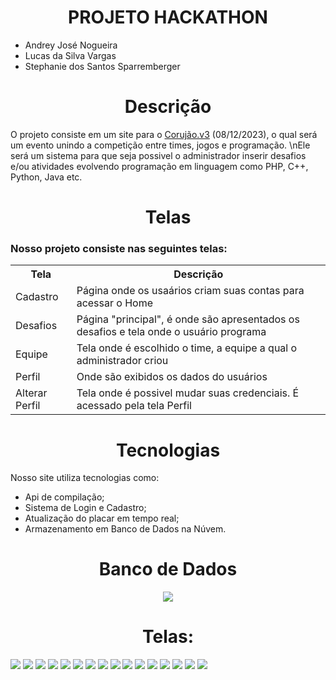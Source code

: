 <h1 align="center">PROJETO HACKATHON</h1>

<ul>
  <li>Andrey José Nogueira</li>
  <li>Lucas da Silva Vargas</li>
  <li>Stephanie dos Santos Sparremberger</li>
</ul>

<h1 align="center">Descrição</h1>

<p>O projeto consiste em um site para o <a href="">Corujão.v3</a> (08/12/2023), o qual será um evento unindo 
a competição entre times, jogos e programação. \nEle será um sistema para que seja possivel o administrador inserir desafios
e/ou atividades evolvendo programação em linguagem como PHP, C++, Python, Java etc.</p>

<h1 align="center">Telas</h1>
<h3> Nosso projeto consiste nas seguintes telas: </h3>

<table>
    <tr>
      <th>Tela</th>
      <th>Descrição</th>
    </tr>
    <tr>
      <td>Cadastro</td>
      <td>Página onde os usaários criam suas contas para acessar o Home</td>
    </tr>
  <tr>
      <td>Desafios</td>
      <td>Página "principal", é onde são apresentados os desafios e tela onde o usuário programa</td>
    </tr>
  <tr>
      <td>Equipe</td>
      <td>Tela onde é escolhido o time, a equipe a qual o administrador criou</td>
    </tr>
  <tr>
      <td>Perfil</td>
      <td>Onde são exibidos os dados do usuários</td>
    </tr>
  <tr>
      <td>Alterar Perfil</td>
      <td>Tela onde é possivel mudar suas credenciais. É acessado pela tela Perfil</td>
    </tr>
</table>


<h1 align="center">Tecnologias</h1>

<p>Nosso site utiliza tecnologias como:</p>
  <ul>
  <li>Api de compilação;</li>
  <li>Sistema de Login e Cadastro;</li>
  <li>Atualização do placar em tempo real;</li>
  <li>Armazenamento em Banco de Dados na Núvem.</li>
</ul>

<h1 align="center">Banco de Dados</h1>
<div align="center">
  <img src="./BD/BDimg.png" align="center">
</div>


<h1 align="center">Telas:</h1>

<img src="./Telas/Home1.png">
<img src="./Telas/Home2.png">
<img src="./Telas/login1.png">
<img src="./Telas/cadastro.png">
<img src="./Telas/Home1.png">
<img src="./Telas/desafios1.png">
<img src="./Telas/Home1.png">
<img src="./Telas/equipes1.png">
<img src="./Telas/equipes2.png">
<img src="./Telas/Home1.png">
<img src="./Telas/editar1.png">
<img src="./Telas/editar2.png">
<img src="./img/logo.png">
<img src="./img/aranha.png">
<img src="./img/dado.png">
<img src="./img/cabaço.png">

